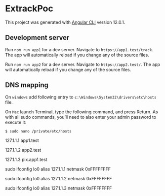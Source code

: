 # ExtrackPoc

This project was generated with [Angular CLI](https://github.com/angular/angular-cli) version 12.0.1.

## Development server

Run `npm run app1` for a dev server. Navigate to `https://app1.test/track`. The app will automatically reload if you change any of the source files.

Run `npm run app2` for a dev server. Navigate to `https://app2.test/`. The app will automatically reload if you change any of the source files.

## DNS mapping
On `windows` add following entry to `c:\Windows\System32\drivers\etc\hosts` file.

On `Mac` launch Terminal, type the following command, and press Return. As with all sudo commands, you’ll need to also enter your admin password to execute it:

`$ sudo nano /private/etc/hosts`

127.1.1.1 app1.test

127.1.1.2 app2.test

127.1.1.3 pix.app1.test


sudo ifconfig lo0 alias 127.1.1.1 netmask 0xFFFFFFFF

sudo ifconfig lo0 alias 127.1.1.2 netmask 0xFFFFFFFF

sudo ifconfig lo0 alias 127.1.1.3 netmask 0xFFFFFFFF
